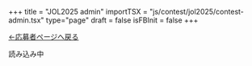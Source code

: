 +++
title = "JOL2025 admin"
importTSX = "js/contest/jol2025/contest-admin.tsx"
type="page"
draft = false
isFBInit = false
+++

[←応募者ページへ戻る](/account/)

<div id="app">読み込み中</div>
